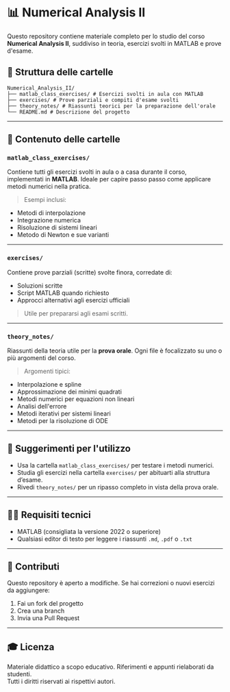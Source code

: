 # 📊 Numerical Analysis II

Questo repository contiene materiale completo per lo studio del corso **Numerical Analysis II**, suddiviso in teoria, esercizi svolti in MATLAB e prove d'esame.

## 📁 Struttura delle cartelle

```text
Numerical_Analysis_II/
├── matlab_class_exercises/ # Esercizi svolti in aula con MATLAB
├── exercises/ # Prove parziali e compiti d'esame svolti
├── theory_notes/ # Riassunti teorici per la preparazione dell'orale
└── README.md # Descrizione del progetto
```

---

## 🧮 Contenuto delle cartelle

### `matlab_class_exercises/`
Contiene tutti gli esercizi svolti in aula o a casa durante il corso, implementati in **MATLAB**. Ideale per capire passo passo come applicare metodi numerici nella pratica.

> Esempi inclusi:
- Metodi di interpolazione
- Integrazione numerica
- Risoluzione di sistemi lineari
- Metodo di Newton e sue varianti

---

### `exercises/`
Contiene prove parziali (scritte) svolte finora, corredate di:
- Soluzioni scritte
- Script MATLAB quando richiesto
- Approcci alternativi agli esercizi ufficiali

> Utile per prepararsi agli esami scritti.

---

### `theory_notes/`
Riassunti della teoria utile per la **prova orale**. Ogni file è focalizzato su uno o più argomenti del corso.

> Argomenti tipici:
- Interpolazione e spline
- Approssimazione dei minimi quadrati
- Metodi numerici per equazioni non lineari
- Analisi dell'errore
- Metodi iterativi per sistemi lineari
- Metodi per la risoluzione di ODE

---

## 🧠 Suggerimenti per l'utilizzo

- Usa la cartella `matlab_class_exercises/` per testare i metodi numerici.
- Studia gli esercizi nella cartella `exercises/` per abituarti alla struttura d’esame.
- Rivedi `theory_notes/` per un ripasso completo in vista della prova orale.

---

## 🧑‍💻 Requisiti tecnici

- MATLAB (consigliata la versione 2022 o superiore)
- Qualsiasi editor di testo per leggere i riassunti `.md`, `.pdf` o `.txt`

---

## 📝 Contributi

Questo repository è aperto a modifiche. Se hai correzioni o nuovi esercizi da aggiungere:

1. Fai un fork del progetto
2. Crea una branch
3. Invia una Pull Request

---

## 🎓 Licenza

Materiale didattico a scopo educativo. Riferimenti e appunti rielaborati da studenti.  
Tutti i diritti riservati ai rispettivi autori.
